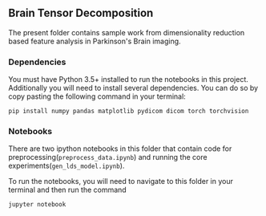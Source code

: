 ## Brain Tensor Decomposition
The present folder contains sample work from dimensionality reduction based feature analysis in Parkinson's Brain imaging.

### Dependencies

You must have Python 3.5+ installed to run the notebooks in this project. Additionally you will need to install several dependencies. You can do so by copy pasting the following command in your terminal:

`pip install numpy pandas matplotlib pydicom dicom torch torchvision`


### Notebooks
There are two ipython notebooks in this folder that contain code for preprocessing(`preprocess_data.ipynb`) and running the core experiments(`gen_lds_model.ipynb`).

To run the notebooks, you will need to navigate to this folder in your terminal and then run the command

`jupyter notebook`
